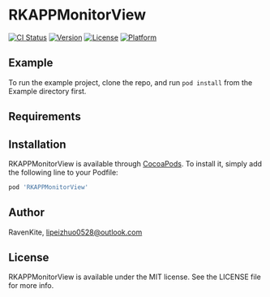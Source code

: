 # RKAPPMonitorView

[![CI Status](http://img.shields.io/travis/RavenKite/RKAPPMonitorView.svg?style=flat)](https://travis-ci.org/RavenKite/RKAPPMonitorView)
[![Version](https://img.shields.io/cocoapods/v/RKAPPMonitorView.svg?style=flat)](http://cocoapods.org/pods/RKAPPMonitorView)
[![License](https://img.shields.io/cocoapods/l/RKAPPMonitorView.svg?style=flat)](http://cocoapods.org/pods/RKAPPMonitorView)
[![Platform](https://img.shields.io/cocoapods/p/RKAPPMonitorView.svg?style=flat)](http://cocoapods.org/pods/RKAPPMonitorView)

## Example

To run the example project, clone the repo, and run `pod install` from the Example directory first.

## Requirements

## Installation

RKAPPMonitorView is available through [CocoaPods](http://cocoapods.org). To install
it, simply add the following line to your Podfile:

```ruby
pod 'RKAPPMonitorView'
```

## Author

RavenKite, lipeizhuo0528@outlook.com

## License

RKAPPMonitorView is available under the MIT license. See the LICENSE file for more info.
